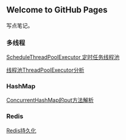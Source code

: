 ## Welcome to GitHub Pages

写点笔记。

### 多线程

[ScheduleThreadPoolExecutor 定时任务线程池](https://github.com/JoneWangwz/JoneWangwz.github.io/blob/main/%E5%B9%B6%E5%8F%91%E7%BC%96%E7%A8%8B/ScheduleThreadPoolExecutor%20%E5%AE%9A%E6%97%B6%E4%BB%BB%E5%8A%A1%E7%BA%BF%E7%A8%8B%E6%B1%A0.md)

[线程池ThreadPoolExecutor分析](https://github.com/JoneWangwz/JoneWangwz.github.io/blob/main/%E5%B9%B6%E5%8F%91%E7%BC%96%E7%A8%8B/%E7%BA%BF%E7%A8%8B%E6%B1%A0ThreadPoolExecutor%E5%88%86%E6%9E%90.md)

### HashMap

[ConcurrentHashMap的put方法解析](https://github.com/JoneWangwz/JoneWangwz.github.io/blob/main/HashMap/ConcurrentHashMap%E7%9A%84put%E6%96%B9%E6%B3%95%E8%A7%A3%E6%9E%90.md)

 ### Redis

[Redis持久化](https://github.com/JoneWangwz/JoneWangwz.github.io/tree/main/Redis/Redis%E6%8C%81%E4%B9%85%E5%8C%96.md)



